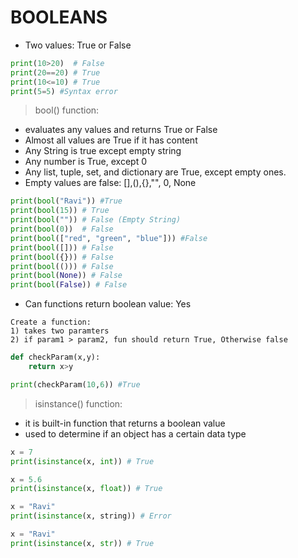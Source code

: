 # BOOLEANS

- Two values: True or False

```py
print(10>20)  # False
print(20==20) # True
print(10<=10) # True
print(5=5) #Syntax error
```

> bool() function:

- evaluates any values and returns True or False
- Almost all values are True if it has content
- Any String is true except empty string
- Any number is True, except 0
- Any list, tuple, set, and dictionary are True, except empty ones.
- Empty values are false: [],(),{},"", 0, None

```py
print(bool("Ravi")) #True
print(bool(15)) # True
print(bool("")) # False (Empty String)
print(bool(0))  # False
print(bool(["red", "green", "blue"])) #False
print(bool([])) # False
print(bool({})) # False
print(bool(())) # False
print(bool(None)) # False
print(bool(False)) # False
```

- Can functions return boolean value: Yes

```
Create a function:
1) takes two paramters
2) if param1 > param2, fun should return True, Otherwise false
```

```py
def checkParam(x,y):
    return x>y

print(checkParam(10,6)) #True
```

> isinstance() function:

- it is built-in function that returns a boolean value
- used to determine if an object has a certain data type

```py
x = 7
print(isinstance(x, int)) # True
```

```py
x = 5.6
print(isinstance(x, float)) # True
```

```py
x = "Ravi"
print(isinstance(x, string)) # Error
```

```py
x = "Ravi"
print(isinstance(x, str)) # True
```
